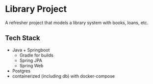 # Library Project
A refresher project that models a library system with books, loans, etc. 

## Tech Stack
- Java + Springboot
  - Gradle for builds
  - Spring JPA
  - Spring Web
- Postgres
- containerized (including db) with docker-compose